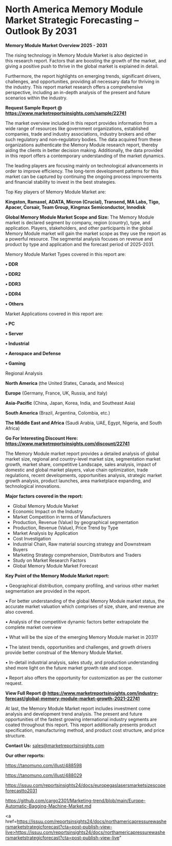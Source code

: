 # North America Memory Module Market Strategic Forecasting – Outlook By 2031

<Strong> Memory Module Market Overview 2025 - 2031</strong>

The rising technology in Memory Module Market is also depicted in this research report. Factors that are boosting the growth of the market, and giving a positive push to thrive in the global market is explained in detail.

Furthermore, the report highlights on emerging trends, significant drivers, challenges, and opportunities, providing all necessary data for thriving in the industry. This report market research offers a comprehensive perspective, including an in-depth analysis of the present and future scenarios within the industry.

<strong>Request Sample Report @ <a href=https://www.marketreportsinsights.com/sample/22741>https://www.marketreportsinsights.com/sample/22741</a></strong>

The market overview included in this report provides information from a wide range of resources like government organizations, established companies, trade and industry associations, industry brokers and other such regulatory and non-regulatory bodies. The data acquired from these organizations authenticate the Memory Module research report, thereby aiding the clients in better decision making. Additionally, the data provided in this report offers a contemporary understanding of the market dynamics.

The leading players are focusing mainly on technological advancements in order to improve efficiency. The long-term development patterns for this market can be captured by continuing the ongoing process improvements and financial stability to invest in the best strategies.

Top Key players of Memory Module Market are:

<strong>Kingston, Ramaxel, ADATA, Micron (Crucial), Transend, MA Labs, Tigo, Apacer, Corsair, Team Group, Kingmax Semiconductor, Innodisk</strong>

<strong><b>Global Memory Module Market Scope and Size:</b></strong>
The Memory Module market is declared segment by company, region (country), type, and application. Players, stakeholders, and other participants in the global Memory Module market will gain the market scope as they use the report as a powerful resource. The segmental analysis focuses on revenue and product by type and application and the forecast period of 2025-2031.

Memory Module Market Types covered in this report are:

<strong>• DDR

• DDR2

• DDR3

• DDR4

• Others</strong>

Market Applications covered in this report are:

<strong>• PC

• Server

• Industrial

• Aerospace and Defense

• Gaming</strong> 

Regional Analysis

<strong>North America</strong> (the United States, Canada, and Mexico)

<strong>Europe</strong> (Germany, France, UK, Russia, and Italy)

<strong>Asia-Pacific</strong> (China, Japan, Korea, India, and Southeast Asia)

<strong>South America</strong> (Brazil, Argentina, Colombia, etc.)

<strong>The Middle East and Africa</strong> (Saudi Arabia, UAE, Egypt, Nigeria, and South Africa)

<strong>Go For Interesting Discount Here: <a href=https://www.marketreportsinsights.com/discount/22741>https://www.marketreportsinsights.com/discount/22741</a></strong>

The Memory Module market report provides a detailed analysis of global market size, regional and country-level market size, segmentation market growth, market share, competitive Landscape, sales analysis, impact of domestic and global market players, value chain optimization, trade regulations, recent developments, opportunities analysis, strategic market growth analysis, product launches, area marketplace expanding, and technological innovations.

<strong><b>Major factors covered in the report:</b></strong>
<ul>
  <li>Global Memory Module Market </li>
  <li>Economic Impact on the Industry</li>
  <li>Market Competition in terms of Manufacturers</li>
  <li>Production, Revenue (Value) by geographical segmentation</li>
  <li>Production, Revenue (Value), Price Trend by Type</li>
  <li>Market Analysis by Application</li>
  <li>Cost Investigation</li>
  <li>Industrial Chain, Raw material sourcing strategy and Downstream Buyers</li>
  <li>Marketing Strategy comprehension, Distributors and Traders</li>
  <li>Study on Market Research Factors</li>
  <li>Global Memory Module Market Forecast</li>
</ul>

<strong><b>Key Point of the Memory Module Market report:</b></strong>

• Geographical distribution, company profiling, and various other market segmentation are provided in the report.

• For better understanding of the global Memory Module market status, the accurate market valuation which comprises of size, share, and revenue are also covered.

• Analysis of the competitive dynamic factors better extrapolate the complete market overview

• What will be the size of the emerging Memory Module market in 2031?

• The latest trends, opportunities and challenges, and growth drivers provide better construal of the Memory Module Market.

• In-detail industrial analysis, sales study, and production understanding shed more light on the future market growth rate and scope.

• Report also offers the opportunity for customization as per the customer request.

<strong><b>View Full Report @ <a href=https://www.marketreportsinsights.com/industry-forecast/global-memory-module-market-growth-2021-22741>https://www.marketreportsinsights.com/industry-forecast/global-memory-module-market-growth-2021-22741</a></b></strong>


At last, the Memory Module Market report includes investment come analysis and development trend analysis. The present and future opportunities of the fastest growing international industry segments are coated throughout this report. This report additionally presents product specification, manufacturing method, and product cost structure, and price structure.

<strong>Contact Us:</strong>
sales@marketreportsinsights.com

<strong>Our other reports:</strong>

<a href=https://tanomuno.com/illust/488598>https://tanomuno.com/illust/488598</a>

<a href=https://tanomuno.com/illust/488029>https://tanomuno.com/illust/488029</a>

<a href=https://issuu.com/reportsinsights24/docs/europegaslasersmarketsizescopeforecastto2031>https://issuu.com/reportsinsights24/docs/europegaslasersmarketsizescopeforecastto2031</a>

<a href=https://github.com/cargo2301/Marketing-trend/blob/main/Europe-Automatic-Bagging-Machine-Market.md>https://github.com/cargo2301/Marketing-trend/blob/main/Europe-Automatic-Bagging-Machine-Market.md</a>

<a href=https://issuu.com/reportsinsights24/docs/northamericapressurewashersmarketstrategicforecast?cta=post-publish-view-live>https://issuu.com/reportsinsights24/docs/northamericapressurewashersmarketstrategicforecast?cta=post-publish-view-live</a>"
